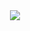<div align="center">
<a href="https://github.com/IshThumber">
<center>
<img src="https://readme-typing-svg.herokuapp.com?font=Julee&color=8FB8DE&size=30&lines=Hey!...+Ish+here!;">
</img>
</center>
</a>
</div>
